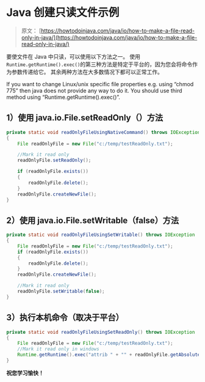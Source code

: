 # Java 创建只读文件示例

> 原文： [https://howtodoinjava.com/java/io/how-to-make-a-file-read-only-in-java/](https://howtodoinjava.com/java/io/how-to-make-a-file-read-only-in-java/)

要使文件在 Java 中只读，可以使用以下方法之一。 使用`Runtime.getRuntime().exec()`的第三种方法是特定于平台的，因为您会将命令作为参数传递给它。 其余两种方法在大多数情况下都可以正常工作。

If you want to change Linux/unix specific file properties e.g. using “chmod 775” then java does not provide any way to do it. You should use third method using “Runtime.getRuntime().exec()”.

## 1）使用 java.io.File.setReadOnly（）方法

```java
private static void readOnlyFileUsingNativeCommand() throws IOException 
{
	File readOnlyFile = new File("c:/temp/testReadOnly.txt");

	//Mark it read only
	readOnlyFile.setReadOnly();

	if (readOnlyFile.exists()) 
	{
		readOnlyFile.delete();
	}
	readOnlyFile.createNewFile();
}

```

## 2）使用 java.io.File.setWritable（false）方法

```java
private static void readOnlyFileUsingSetWritable() throws IOException 
{
	File readOnlyFile = new File("c:/temp/testReadOnly.txt");
	if (readOnlyFile.exists()) 
	{
		readOnlyFile.delete();
	}
	readOnlyFile.createNewFile();

	//Mark it read only
	readOnlyFile.setWritable(false);
}

```

## 3）执行本机命令（取决于平台）

```java
private static void readOnlyFileUsingSetReadOnly() throws IOException 
{
	File readOnlyFile = new File("c:/temp/testReadOnly.txt");
	//Mark it read only in windows
	Runtime.getRuntime().exec("attrib " + "" + readOnlyFile.getAbsolutePath() + "" + " +R");
}

```

 **祝您学习愉快！**
